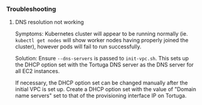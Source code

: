 ### Troubleshooting ###

1. DNS resolution not working

    Symptoms: Kubernetes cluster will appear to be running normally (ie. `kubectl get nodes` will show worker nodes having properly joined the cluster), however pods will fail to run successfully.

    Solution: Ensure `--dns-servers` is passed to `init-vpc.sh`. This sets up the DHCP option set with the Tortuga DNS server as the DNS server for all EC2 instances.

    If necessary, the DHCP option set can be changed manually after the initial VPC is set up. Create a DHCP option set with the value of "Domain name servers" set to that of the provisioning interface IP on Tortuga.
